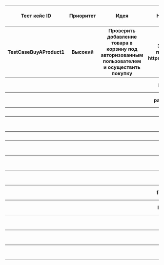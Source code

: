 <table>
    <thead>
        <tr>
            <th>Тест кейс ID</th>
            <th>Приоритет</th>
            <th>Идея</th>
            <th>Необходимые данные</th>
            <th>Шаг</th>
            <th>Шаги теста</th>
            <th>Ожидаемый результат</th>
            <th>Статус: пройдено/нет</th>
        </tr>
    </thead>
    <tbody>
        <tr>
            <th>TestCaseBuyAProduct1</th>
            <th>Высокий</th>
            <th>Проверить добавление товара в корзину под авторизованным пользователем и осуществить покупку</th>
            <th>Зарегистрированный пользователь на сайте https://www.saucedemo.com/</th>
            <th>1</th>
            <th>Открой сайт https://www.saucedemo.com/</th>
            <th>Загрузится страница https://www.saucedemo.com/</th>
            <th>пройдено</th>
        </tr>
        <tr>
            <th></th>
            <th></th>
            <th></th>
            <th>login - standard_user</th>
            <th>2</th>
            <th>Введи в поле "Username": "standard_user"</th>
            <th>Заполненое поле логина "standard_user"</th>
            <th>пройдено</th>
                    </tr>
        <tr>
            <th></th>
            <th></th>
            <th></th>
            <th>password - secret_sauce</th>
            <th>3</th>
            <th>Введи в поле "Password": "secret_sauce"</th>
            <th>Заполненое поле пароля "secret_sauce"</th>
            <th>пройдено</th>
        </tr>
        <tr>
            <th></th>
            <th></th>
            <th></th>
            <th></th>
            <th>4</th>
            <th>Нажми на кнопку "Login"</th>
            <th>Заходит на сайт с товаром</th>
            <th>пройдено</th>
        </tr>
        <tr>
            <th></th>
            <th></th>
            <th></th>
            <th></th>
            <th>5</th>
            <th>Найди товар "Sauce Labs Backpack"</th>
            <th></th>
            <th>пройдено</th>
        </tr>
        <tr>
            <th></th>
            <th></th>
            <th></th>
            <th></th>
            <th>6</th>
            <th>Найди кнопку "Add to card" </th>
            <th></th>
            <th>пройдено</th>
        </tr>
        <tr>
            <th></th>
            <th></th>
            <th></th>
            <th></th>
            <th>7</th>
            <th>Нажми на кнопку "Add to card"</th>
            <th>Изменится значок тележки (правый верхний угол)</th>
            <th>пройдено</th>
        </tr>
        <tr>
            <th></th>
            <th></th>
            <th></th>
            <th></th>
            <th>8</th>
            <th>Кликни на "Тележку" (правый верхний угол)</th>
            <th>Перейдешь на покупки котоырые хочешь купить</th>
            <th>пройдено</th>
        </tr>
        <tr>
            <th></th>
            <th></th>
            <th></th>
            <th></th>
            <th>9</th>
            <th>Кликни на "Checkout"</th>
            <th>Перекинет на заполнение формы заказа товара</th>
            <th>пройдено</th>
        </tr>
        <tr>
            <th></th>
            <th></th>
            <th></th>
          <th>firstName - First Name</th>
            <th>10</th>
            <th>Введи в поле "firstName": "First Name"</th>
            <th>Заполененное поле First Name "First Name"</th>
            <th>пройдено</th>
        </tr>
        <tr>
            <th></th>
            <th></th>
            <th></th>
            <th>lastName - Last Name</th>
            <th>11</th>
            <th>Введи в поле "lastName": "Last Name"</th>
            <th>Заполененное поле Last Name "Last Name"</th>
            <th>пройдено</th>
        </tr>
        <tr>
            <th></th>
            <th></th>
            <th></th>
            <th>postalCode - 123</th>
            <th>12</th>
            <th>Введи в поле "Zip/postalCode": "123"</th>
            <th>Заполененное поле Zip'/Postal Code "123"</th>
            <th>пройдено</th>
        </tr>
        <tr>
            <th></th>
            <th></th>
            <th></th>
            <th></th>
            <th>13</th>
            <th>Нажми кнопку "Continue"</th>
            <th>Перекинет на страницу подтверждения товара</th>
            <th>пройдено</th>
        </tr>
        <tr>
            <th></th>
            <th></th>
            <th></th>
            <th></th>
            <th>14</th>
            <th>Нажми кнопку "Finish"</th>
            <th>Перекинет на страницу с "Thank you for your order!"</th>
            <th>пройдено</th>
        </tr>
    </table>
